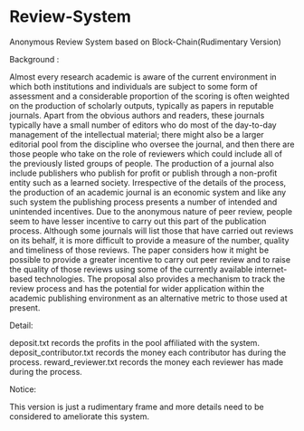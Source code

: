 # Review-System
Anonymous Review System based on Block-Chain(Rudimentary Version)

Background :

  Almost every research academic is aware of the current environment in which both institutions and individuals are subject to some form of assessment and a considerable proportion of the scoring is often weighted on the production of scholarly outputs, typically as papers in reputable journals. 
	Apart from the obvious authors and readers, these journals typically have a small number of editors who do most of the day-to-day management of the intellectual material; there might also be a larger editorial pool from the discipline who oversee the journal, and then there are those people who take on the role of reviewers which could include all of the previously listed groups of people.
	The production of a journal also include publishers who publish for profit or publish through a non-profit entity such as a learned society. Irrespective of the details of the process, the production of an academic journal is an economic system and like any such system the publishing process presents a number of intended and unintended incentives.
	Due to the anonymous nature of peer review, people seem to have lesser incentive to carry out this part of the publication process. Although some journals will list those that have carried out reviews on its behalf, it is more difficult to provide a measure of the number, quality and timeliness of those reviews. The paper considers how it might be possible to provide a greater incentive to carry out peer review and to raise the quality of those reviews using some of the currently available internet-based technologies. The proposal also provides a mechanism to track the review process and has the potential for wider application within the academic publishing environment as an alternative metric to those used at present.
  
Detail:

  deposit.txt records the profits in the pool affiliated with the system.
  deposit_contributor.txt records the money each contributor has during the process.
  reward_reviewer.txt records the money each reviewer has made during the process.
  
  
Notice: 

  This version is just a rudimentary frame and more details need to be considered to ameliorate this system.
